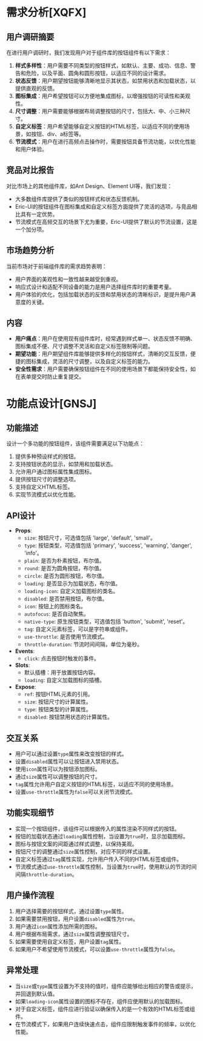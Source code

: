 # 需求分析[XQFX]

## 用户调研摘要

在进行用户调研时，我们发现用户对于组件库的按钮组件有以下需求：

1. **样式多样性**：用户需要不同类型的按钮样式，如默认、主要、成功、信息、警告和危险，以及平面、圆角和圆形按钮，以适应不同的设计需求。
2. **状态反馈**：用户期望按钮能够清晰地显示其状态，如禁用状态和加载状态，以提供直观的反馈。
3. **图标集成**：用户希望按钮可以方便地集成图标，以增强按钮的可读性和美观性。
4. **尺寸调整**：用户需要能够根据布局调整按钮的尺寸，包括大、中、小三种尺寸。
5. **自定义标签**：用户希望能够自定义按钮的HTML标签，以适应不同的使用场景，如按钮、div、a标签等。
6. **节流模式**：用户在进行高频点击操作时，需要按钮具备节流功能，以优化性能和用户体验。

## 竞品对比报告

对比市场上的其他组件库，如Ant Design、Element UI等，我们发现：

- 大多数组件库提供了类似的按钮样式和状态反馈机制。
- Eric-UI的按钮组件在图标集成和自定义标签方面提供了灵活的选项，与竞品相比具有一定优势。
- 节流模式在高频交互的场景下尤为重要，Eric-UI提供了默认的节流设置，这是一个加分项。

## 市场趋势分析

当前市场对于前端组件库的需求趋势表明：

- 用户界面的美观性和一致性越来越受到重视。
- 响应式设计和适配不同设备的能力是用户选择组件库时的重要考量。
- 用户体验的优化，包括加载状态的反馈和禁用状态的清晰标识，是提升用户满意度的关键。

## 内容

- **用户痛点**：用户在使用现有组件库时，经常遇到样式单一、状态反馈不明确、图标集成不便、尺寸调整不灵活和自定义标签限制等问题。
- **期望功能**：用户期望组件库能够提供多样化的按钮样式，清晰的交互反馈，便捷的图标集成，灵活的尺寸调整，以及自定义标签的能力。
- **安全性需求**：用户需要确保按钮组件在不同的使用场景下都能保持安全性，如在表单提交时防止重复提交。

# 功能点设计[GNSJ]

## 功能描述

设计一个多功能的按钮组件，该组件需要满足以下功能点：

1. 提供多种预设样式的按钮。
2. 支持按钮状态的显示，如禁用和加载状态。
3. 允许用户通过图标属性集成图标。
4. 提供按钮尺寸的调整选项。
5. 支持自定义HTML标签。
6. 实现节流模式以优化性能。

## API设计

- **Props**:
  - `size`: 按钮尺寸，可选值包括 'large', 'default', 'small'。
  - `type`: 按钮类型，可选值包括 'primary', 'success', 'warning', 'danger', 'info'。
  - `plain`: 是否为朴素按钮，布尔值。
  - `round`: 是否为圆角按钮，布尔值。
  - `circle`: 是否为圆形按钮，布尔值。
  - `loading`: 是否显示为加载状态，布尔值。
  - `loading-icon`: 自定义加载图标的类名。
  - `disabled`: 是否禁用按钮，布尔值。
  - `icon`: 按钮上的图标类名。
  - `autofocus`: 是否自动聚焦。
  - `native-type`: 原生按钮类型，可选值包括 'button', 'submit', 'reset'。
  - `tag`: 自定义元素标签，可以是字符串或组件。
  - `use-throttle`: 是否使用节流模式。
  - `throttle-duration`: 节流时间间隔，单位为毫秒。
- **Events**:
  - `click`: 点击按钮时触发的事件。
- **Slots**:
  - 默认插槽：用于放置按钮内容。
  - `loading`: 自定义加载图标的插槽。
- **Expose**:
  - `ref`: 按钮HTML元素的引用。
  - `size`: 按钮尺寸的计算属性。
  - `type`: 按钮类型的计算属性。
  - `disabled`: 按钮禁用状态的计算属性。

## 交互关系

- 用户可以通过设置`type`属性来改变按钮的样式。
- 设置`disabled`属性可以让按钮进入禁用状态。
- 使用`icon`属性可以为按钮添加图标。
- 通过`size`属性可以调整按钮的尺寸。
- `tag`属性允许用户自定义按钮的HTML标签，以适应不同的使用场景。
- 设置`use-throttle`属性为`false`可以关闭节流模式。

## 功能实现细节

- 实现一个按钮组件，该组件可以根据传入的属性渲染不同样式的按钮。
- 按钮的加载状态通过`loading`属性控制，当设置为`true`时，显示加载图标。
- 图标与按钮文案的间距通过样式调整，以保持美观。
- 按钮尺寸的调整通过`size`属性控制，对应不同的样式设置。
- 自定义标签通过`tag`属性实现，允许用户传入不同的HTML标签或组件。
- 节流模式通过`use-throttle`属性控制，当设置为`true`时，使用默认的节流时间间隔`throttle-duration`。

## 用户操作流程

1. 用户选择需要的按钮样式，通过设置`type`属性。
2. 如果需要禁用按钮，用户设置`disabled`属性为`true`。
3. 用户通过`icon`属性添加所需的图标。
4. 用户根据布局需求，通过`size`属性调整按钮尺寸。
5. 如果需要使用自定义标签，用户设置`tag`属性。
6. 如果用户不希望使用节流模式，可以设置`use-throttle`属性为`false`。

## 异常处理

- 当`size`或`type`属性设置为不支持的值时，组件应能够给出相应的警告或提示，并回退到默认值。
- 如果`loading-icon`属性设置的图标不存在，组件应使用默认的加载图标。
- 对于自定义标签，组件应进行验证以确保传入的是一个有效的HTML标签或组件。
- 在节流模式下，如果用户连续快速点击，组件应限制触发事件的频率，以优化性能。
